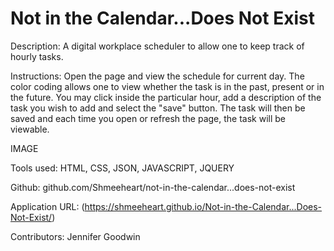 # Not in the Calendar...Does Not Exist

Description:
A digital workplace scheduler to allow one to keep track of hourly tasks.

Instructions:
Open the page and view the schedule for current day. The color coding allows one to view whether the task is in the past, present or in the future. You may click inside the particular hour, add a description of the task you wish to add and select the "save" button. The task will then be saved and each time you open or refresh the page, the task will be viewable.

IMAGE

Tools used:
HTML, CSS, JSON, JAVASCRIPT, JQUERY

Github:
github.com/Shmeeheart/not-in-the-calendar...does-not-exist

Application URL:
(https://shmeeheart.github.io/Not-in-the-Calendar...Does-Not-Exist/)

Contributors:
Jennifer Goodwin
